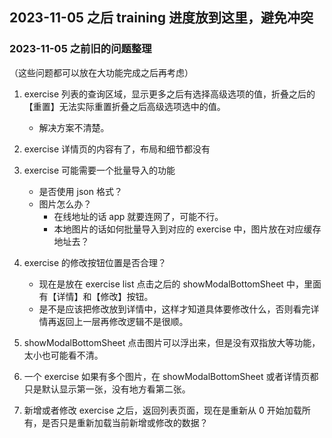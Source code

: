 ## 2023-11-05 之后 training 进度放到这里，避免冲突

### 2023-11-05 之前旧的问题整理

（这些问题都可以放在大功能完成之后再考虑）

1. exercise 列表的查询区域，显示更多之后有选择高级选项的值，折叠之后的【重置】无法实际重置折叠之后高级选项选中的值。

   - 解决方案不清楚。

2. exercise 详情页的内容有了，布局和细节都没有

3. exercise 可能需要一个批量导入的功能

   - 是否使用 json 格式？
   - 图片怎么办？
     - 在线地址的话 app 就要连网了，可能不行。
     - 本地图片的话如何批量导入到对应的 exercise 中，图片放在对应缓存地址去？

4. exercise 的修改按钮位置是否合理？

   - 现在是放在 exercise list 点击之后的 showModalBottomSheet 中，里面有【详情】和【修改】按钮。
   - 是不是应该把修改放到详情中，这样才知道具体要修改什么，否则看完详情再返回上一层再修改逻辑不是很顺。

5. showModalBottomSheet 点击图片可以浮出来，但是没有双指放大等功能，太小也可能看不清。

6. 一个 exercise 如果有多个图片，在 showModalBottomSheet 或者详情页都只是默认显示第一张，没有地方看第二张。

7. 新增或者修改 exercise 之后，返回列表页面，现在是重新从 0 开始加载所有，是否只是重新加载当前新增或修改的数据？
